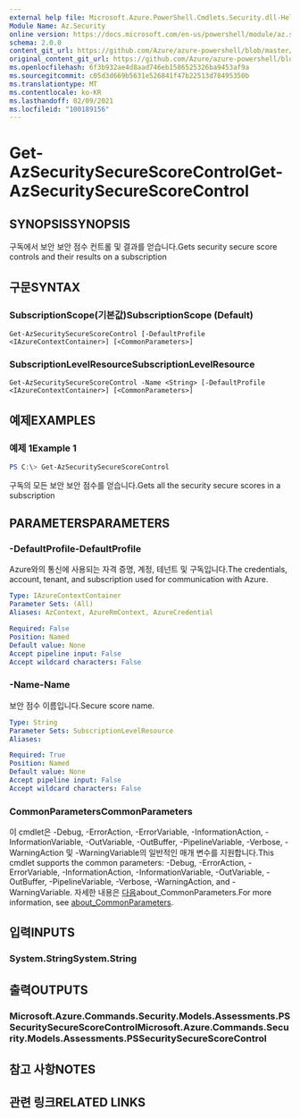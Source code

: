 ```yaml
---
external help file: Microsoft.Azure.PowerShell.Cmdlets.Security.dll-Help.xml
Module Name: Az.Security
online version: https://docs.microsoft.com/en-us/powershell/module/az.security/Get-AzSecuritySecureScoreControl
schema: 2.0.0
content_git_url: https://github.com/Azure/azure-powershell/blob/master/src/Security/Security/help/Get-AzSecuritySecureScoreControl.md
original_content_git_url: https://github.com/Azure/azure-powershell/blob/master/src/Security/Security/help/Get-AzSecuritySecureScoreControl.md
ms.openlocfilehash: 6f3b932ae4d8aad746eb1586525326ba9453af9a
ms.sourcegitcommit: c05d3d669b5631e526841f47b22513d78495350b
ms.translationtype: MT
ms.contentlocale: ko-KR
ms.lasthandoff: 02/09/2021
ms.locfileid: "100189156"
---
```

# <span data-ttu-id="5beeb-101">Get-AzSecuritySecureScoreControl</span><span class="sxs-lookup"><span data-stu-id="5beeb-101">Get-AzSecuritySecureScoreControl</span></span>

## <span data-ttu-id="5beeb-102">SYNOPSIS</span><span class="sxs-lookup"><span data-stu-id="5beeb-102">SYNOPSIS</span></span>
<span data-ttu-id="5beeb-103">구독에서 보안 보안 점수 컨트롤 및 결과를 얻습니다.</span><span class="sxs-lookup"><span data-stu-id="5beeb-103">Gets security secure score controls and their results on a subscription</span></span>

## <span data-ttu-id="5beeb-104">구문</span><span class="sxs-lookup"><span data-stu-id="5beeb-104">SYNTAX</span></span>

### <span data-ttu-id="5beeb-105">SubscriptionScope(기본값)</span><span class="sxs-lookup"><span data-stu-id="5beeb-105">SubscriptionScope (Default)</span></span>
```
Get-AzSecuritySecureScoreControl [-DefaultProfile <IAzureContextContainer>] [<CommonParameters>]
```

### <span data-ttu-id="5beeb-106">SubscriptionLevelResource</span><span class="sxs-lookup"><span data-stu-id="5beeb-106">SubscriptionLevelResource</span></span>
```
Get-AzSecuritySecureScoreControl -Name <String> [-DefaultProfile <IAzureContextContainer>] [<CommonParameters>]
```

## <span data-ttu-id="5beeb-107">예제</span><span class="sxs-lookup"><span data-stu-id="5beeb-107">EXAMPLES</span></span>

### <span data-ttu-id="5beeb-108">예제 1</span><span class="sxs-lookup"><span data-stu-id="5beeb-108">Example 1</span></span>
```powershell
PS C:\> Get-AzSecuritySecureScoreControl
```

<span data-ttu-id="5beeb-109">구독의 모든 보안 보안 점수를 얻습니다.</span><span class="sxs-lookup"><span data-stu-id="5beeb-109">Gets all the security secure scores in a subscription</span></span>

## <span data-ttu-id="5beeb-110">PARAMETERS</span><span class="sxs-lookup"><span data-stu-id="5beeb-110">PARAMETERS</span></span>

### <span data-ttu-id="5beeb-111">-DefaultProfile</span><span class="sxs-lookup"><span data-stu-id="5beeb-111">-DefaultProfile</span></span>
<span data-ttu-id="5beeb-112">Azure와의 통신에 사용되는 자격 증명, 계정, 테넌트 및 구독입니다.</span><span class="sxs-lookup"><span data-stu-id="5beeb-112">The credentials, account, tenant, and subscription used for communication with Azure.</span></span>

```yaml
Type: IAzureContextContainer
Parameter Sets: (All)
Aliases: AzContext, AzureRmContext, AzureCredential

Required: False
Position: Named
Default value: None
Accept pipeline input: False
Accept wildcard characters: False
```

### <span data-ttu-id="5beeb-113">-Name</span><span class="sxs-lookup"><span data-stu-id="5beeb-113">-Name</span></span>
<span data-ttu-id="5beeb-114">보안 점수 이름입니다.</span><span class="sxs-lookup"><span data-stu-id="5beeb-114">Secure score name.</span></span>

```yaml
Type: String
Parameter Sets: SubscriptionLevelResource
Aliases:

Required: True
Position: Named
Default value: None
Accept pipeline input: False
Accept wildcard characters: False
```

### <span data-ttu-id="5beeb-115">CommonParameters</span><span class="sxs-lookup"><span data-stu-id="5beeb-115">CommonParameters</span></span>
<span data-ttu-id="5beeb-116">이 cmdlet은 -Debug, -ErrorAction, -ErrorVariable, -InformationAction, -InformationVariable, -OutVariable, -OutBuffer, -PipelineVariable, -Verbose, -WarningAction 및 -WarningVariable의 일반적인 매개 변수를 지원합니다.</span><span class="sxs-lookup"><span data-stu-id="5beeb-116">This cmdlet supports the common parameters: -Debug, -ErrorAction, -ErrorVariable, -InformationAction, -InformationVariable, -OutVariable, -OutBuffer, -PipelineVariable, -Verbose, -WarningAction, and -WarningVariable.</span></span> <span data-ttu-id="5beeb-117">자세한 내용은 [다음](http://go.microsoft.com/fwlink/?LinkID=113216)about_CommonParameters.</span><span class="sxs-lookup"><span data-stu-id="5beeb-117">For more information, see [about_CommonParameters](http://go.microsoft.com/fwlink/?LinkID=113216).</span></span>

## <span data-ttu-id="5beeb-118">입력</span><span class="sxs-lookup"><span data-stu-id="5beeb-118">INPUTS</span></span>

### <span data-ttu-id="5beeb-119">System.String</span><span class="sxs-lookup"><span data-stu-id="5beeb-119">System.String</span></span>

## <span data-ttu-id="5beeb-120">출력</span><span class="sxs-lookup"><span data-stu-id="5beeb-120">OUTPUTS</span></span>

### <span data-ttu-id="5beeb-121">Microsoft.Azure.Commands.Security.Models.Assessments.PSSecuritySecureScoreControl</span><span class="sxs-lookup"><span data-stu-id="5beeb-121">Microsoft.Azure.Commands.Security.Models.Assessments.PSSecuritySecureScoreControl</span></span>

## <span data-ttu-id="5beeb-122">참고 사항</span><span class="sxs-lookup"><span data-stu-id="5beeb-122">NOTES</span></span>

## <span data-ttu-id="5beeb-123">관련 링크</span><span class="sxs-lookup"><span data-stu-id="5beeb-123">RELATED LINKS</span></span>

